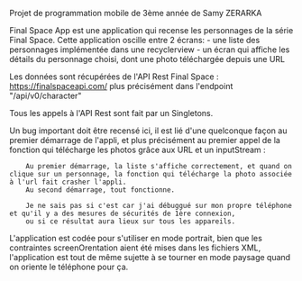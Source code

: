 Projet de programmation mobile de 3ème année de Samy ZERARKA

Final Space App est une application qui recense les personnages de la série Final Space.
Cette application oscille entre 2 écrans:
        - une liste des personnages implémentée dans une recyclerview
        - un écran qui affiche les détails du personnage choisi, dont une photo téléchargée depuis une URL
        
Les données sont récupérées de l'API Rest Final Space : https://finalspaceapi.com/
plus précisément dans l'endpoint "/api/v0/character"

Tous les appels à l'API Rest sont fait par un Singletons.

Un bug important doit être recensé ici, il est lié d'une quelconque façon au premier démarrage de l'appli, 
et plus précisément au premier appel de la fonction qui télécharge les photos grâce aux URL et un inputStream :

        Au premier démarrage, la liste s'affiche correctement, et quand on clique sur un personnage, la fonction qui télécharge la photo associée à l'url fait crasher l'appli.
        Au second démarrage, tout fonctionne. 
        
        Je ne sais pas si c'est car j'ai débuggué sur mon propre téléphone et qu'il y a des mesures de sécurités de 1ère connexion,
        ou si ce résultat aura lieux sur tous les appareils.
        
L'application est codée pour s'utiliser en mode portrait, bien que les contraintes screenOrentation aient été mises dans les fichiers XML, 
l'application est tout de même sujette à se tourner en mode paysage quand on oriente le téléphone pour ça.
